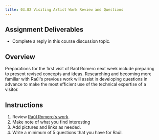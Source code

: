 ```yaml
---
title: 03.02 Visiting Artist Work Review and Questions
---
```


## Assignment Deliverables

- Complete a reply in this course discussion topic.

## Overview

Preparations for the first visit of Raúl Romero next week include preparing to present revised concepts and ideas. Researching and becoming more familiar with Raúl's previous work will assist in developing questions in advance to make the most efficient use of the technical expertise of a visitor.

## Instructions

1. Review [Raúl Romero's work](./03-02-raúl-romero.md).
2. Make note of what you find interesting
3. Add pictures and links as needed.
4. Write a minimum of 5 questions that you have for Raúl.
